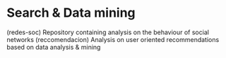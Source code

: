 # Search & Data mining
(redes-soc) Repository containing analysis on the behaviour of social networks
(reccomendacion) Analysis on user oriented recommendations based on data analysis & mining
